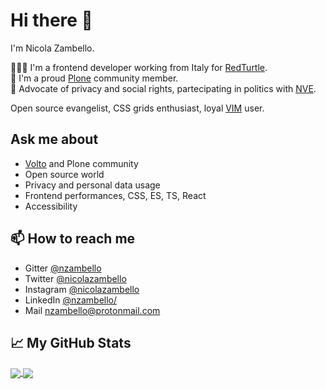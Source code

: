 # Hi there 👋

I'm Nicola Zambello.

👨🏻‍💻 I'm a frontend developer working from Italy for [RedTurtle](https://redturtle.it).  
💙 I'm a proud [Plone](https://github.com/plone) community member.  
🤝 Advocate of privacy and social rights, partecipating in politics with [NVE](https://nuovavoceecologista.it).
  
Open source evangelist, CSS grids enthusiast, loyal [VIM](https://github.com/nzambello/dotfiles/blob/master/vim/.vimrc) user.   

## Ask me about

- [Volto](https://github.com/plone/volto) and Plone community
- Open source world
- Privacy and personal data usage
- Frontend performances, CSS, ES, TS, React
- Accessibility

## 📫 How to reach me

- Gitter [@nzambello](https://gitter.im/nzambello)
- Twitter [@nicolazambello](https://twitter.com/nicolazambello/)
- Instagram [@nicolazambello](https://www.instagram.com/nicolazambello/)
- LinkedIn [@nzambello/](https://www.linkedin.com/in/nzambello/)
- Mail [nzambello@protonmail.com](mailto:nzambello@protonmail.com)


## &#x1f4c8; My GitHub Stats

<a href="https://github.com/nzambello/nzambello">
  <img align="center" src="https://github-readme-stats.vercel.app/api/top-langs/?username=nzambello&count_private=true&show_icons=true&title_color=ffffff&text_color=c9cacc&icon_color=2bbc8a&bg_color=333&layout=compact" />
</a>

<a href="https://github.com/nzambello/nzambello">
  <img align="center" src="https://github-readme-stats.vercel.app/api/?username=nzambello&show_icons=true&count_private=true&title_color=ffffff&text_color=c9cacc&icon_color=2bbc8a&bg_color=333&layout=compact" />
</a>


